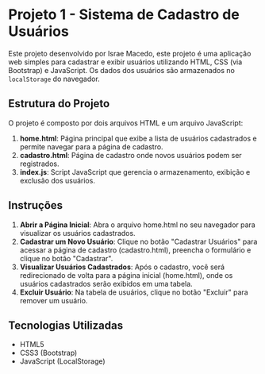 # Projeto 1 - Sistema de Cadastro de Usuários

Este projeto desenvolvido por Israe Macedo, este projeto é uma aplicação web simples para cadastrar e exibir usuários utilizando HTML, CSS (via Bootstrap) e JavaScript. Os dados dos usuários são armazenados no `localStorage` do navegador.

## Estrutura do Projeto

O projeto é composto por dois arquivos HTML e um arquivo JavaScript:

1. **home.html**: Página principal que exibe a lista de usuários cadastrados e permite navegar para a página de cadastro.
2. **cadastro.html**: Página de cadastro onde novos usuários podem ser registrados.
3. **index.js**: Script JavaScript que gerencia o armazenamento, exibição e exclusão dos usuários.


## Instruções

1. **Abrir a Página Inicial**: Abra o arquivo home.html no seu navegador para visualizar os usuários cadastrados.
2. **Cadastrar um Novo Usuário**: Clique no botão "Cadastrar Usuários" para acessar a página de cadastro (cadastro.html), preencha o formulário e clique no botão "Cadastrar".
3. **Visualizar Usuários Cadastrados**: Após o cadastro, você será redirecionado de volta para a página inicial (home.html), onde os usuários cadastrados serão exibidos em uma tabela.
4. **Excluir Usuário**: Na tabela de usuários, clique no botão "Excluir" para remover um usuário.
 
## Tecnologias Utilizadas

* HTML5
* CSS3 (Bootstrap)
* JavaScript (LocalStorage)

